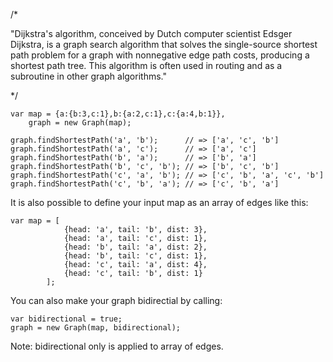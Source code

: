 /*

"Dijkstra's algorithm, conceived by Dutch computer scientist Edsger Dijkstra, is a graph search algorithm that solves the single-source shortest path problem for a graph with nonnegative edge path costs, producing a shortest path tree. This algorithm is often used in routing and as a subroutine in other graph algorithms."

*/

```
var map = {a:{b:3,c:1},b:{a:2,c:1},c:{a:4,b:1}},
    graph = new Graph(map);

graph.findShortestPath('a', 'b');      // => ['a', 'c', 'b']
graph.findShortestPath('a', 'c');      // => ['a', 'c']
graph.findShortestPath('b', 'a');      // => ['b', 'a']
graph.findShortestPath('b', 'c', 'b'); // => ['b', 'c', 'b']
graph.findShortestPath('c', 'a', 'b'); // => ['c', 'b', 'a', 'c', 'b']
graph.findShortestPath('c', 'b', 'a'); // => ['c', 'b', 'a']
```

It is also possible to define your input map as an array of edges like this:

```
var map = [
            {head: 'a', tail: 'b', dist: 3},
            {head: 'a', tail: 'c', dist: 1},
            {head: 'b', tail: 'a', dist: 2},
            {head: 'b', tail: 'c', dist: 1},
            {head: 'c', tail: 'a', dist: 4},
            {head: 'c', tail: 'b', dist: 1}
        ];
```    

You can also make your graph bidirectial by calling:

```
var bidirectional = true;
graph = new Graph(map, bidirectional);
```

Note: bidirectional only is applied to array of edges.
